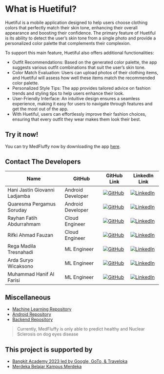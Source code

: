 # What is Huetiful?

Huetiful is a mobile application designed to help users choose clothing colors that perfectly match their skin tone, enhancing their overall appearance and boosting their confidence. The primary feature of Huetiful is its ability to detect the user’s skin tone from a single photo and provide a personalized color palette that complements their complexion.

To support this main feature, Huetiful also offers additional functionalities:

- Outfit Recommendations: Based on the generated color palette, the app suggests various outfit combinations that suit the user’s skin tone.
- Color Match Evaluation: Users can upload photos of their clothing items, and Huetiful will assess how well these items match the recommended color palette.
- Personalized Style Tips: The app provides tailored advice on fashion trends and styling tips to help users enhance their look.
- User-Friendly Interface: An intuitive design ensures a seamless experience, making it easy for users to navigate through features and get the most out of the app.
- With Huetiful, users can effortlessly improve their fashion choices, ensuring that every outfit they wear makes them look their best.

## Try it now!

You can try MedFluffy now by downloading the app [here](https://kampusmerdeka.kemdikbud.go.id/).

## Contact The Developers

| Name                       | GitHub            | GitHub Link                          | LinkedIn Link                      |
|----------------------------|-------------------|--------------------------------------|------------------------------------|
| Hani Jastin Giovanni Ladjamba     | Android Developer | [![GitHub](https://img.shields.io/badge/GitHub--blue?style=social&logo=github)](https://github.com) | [![LinkedIn](https://img.shields.io/badge/LinkedIn--blue?style=social&logo=linkedin)](https://linkedin.com) |
| Quaresma Pergamus Soruday  | Android Developer | [![GitHub](https://img.shields.io/badge/GitHub--blue?style=social&logo=github)]([https://github.com](https://github.com/03Res)) | [![LinkedIn](https://img.shields.io/badge/LinkedIn--blue?style=social&logo=linkedin)](https://linkedin.com) |
| Rayhan Fatih Abdurrahmam   | Cloud Engineer    | [![GitHub](https://img.shields.io/badge/GitHub--blue?style=social&logo=github)]([https://github.com](https://github.com/rayhanfth)) | [![LinkedIn](https://img.shields.io/badge/LinkedIn--blue?style=social&logo=linkedin)](https://linkedin.com) |
| Rifki Ahmad Fauzan         | Cloud Engineer    | [![GitHub](https://img.shields.io/badge/GitHub--blue?style=social&logo=github)]([https://github.com](https://github.com/lohlohko)) | [![LinkedIn](https://img.shields.io/badge/LinkedIn--blue?style=social&logo=linkedin)](https://linkedin.com) |
| Rega Madila Tresnahadi     | ML Engineer       | [![GitHub](https://img.shields.io/badge/GitHub--blue?style=social&logo=github)]([https://github.com](https://github.com/RegaMadila)) | [![LinkedIn](https://img.shields.io/badge/LinkedIn--blue?style=social&logo=linkedin)](https://linkedin.com) |
| Arda Suryo Wicaksono       | ML Engineer       | [![GitHub](https://img.shields.io/badge/GitHub--blue?style=social&logo=github)]([https://github.com](https://github.com/ardasuryo)) | [![LinkedIn](https://img.shields.io/badge/LinkedIn--blue?style=social&logo=linkedin)](https://linkedin.com) |
| Muhammad Hanif Al Farisi   | ML Engineer       | [![GitHub](https://img.shields.io/badge/GitHub--blue?style=social&logo=github)]([https://github.com](https://github.com/hanifalfarisi01)) | [![LinkedIn](https://img.shields.io/badge/LinkedIn--blue?style=social&logo=linkedin)](https://linkedin.com) |

## Miscellaneous

- [Machine Learning Repository](#)
- [Android Repository](#)
- [Backend Repository](#)

> Currently, MedFluffy is only able to predict healthy and Nuclear Sclerosis on dog eyes disease

## This project is supported by

- [Bangkit Academy 2023 led by Google, GoTo, & Traveloka](#)
- [Merdeka Belajar Kampus Merdeka](#)

<!---
Huetiful/Huetiful is a ✨ special ✨ repository because its `README.md` (this file) appears on your GitHub profile.
You can click the Preview link to take a look at your changes.
--->
